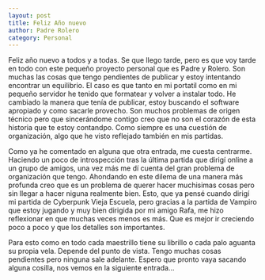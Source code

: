 ```yaml
---                                                                             
layout: post                                                                    
title: Feliz Año nuevo						
author: Padre Rolero                                                            
category: Personal                                                               
---
```

Feliz año nuevo a todos y a todas. Se que llego tarde, pero es que voy tarde en todo con este pequeño proyecto personal que es Padre y Rolero. Son muchas las cosas que tengo pendientes de publicar y estoy intentando encontrar un equilibrio. El caso es que tanto en mi portatil como en mi pequeño servidor he tenido que formatear y volver a instalar todo. He cambiado la manera que tenía de publicar, estoy buscando el software apropiado y como sacarle provecho. Son muchos problemas de origen técnico pero que sincerándome contigo creo que no son el corazón de esta historia que te estoy contandpo. Como siempre es una cuestión de organización, algo que he visto reflejado también en mis partidas. 

Como ya he comentado en alguna que otra entrada, me cuesta centrarme. Haciendo un poco de introspección tras la última partida que dirigí online a un grupo de amigos, una vez más me dí cuenta del gran problema de organización que tengo. Ahondando en este dilema de una manera más profunda creo que es un problema de querer hacer muchisimas cosas pero sin llegar a hacer niguna realmente bien. Esto, que ya pensé cuando dirigí mi partida de Cyberpunk Vieja Escuela, pero gracias a la partida de Vampiro que estoy jugando y muy bien dirigida por mi amigo Rafa, me hizo reflexionar en que muchas veces menos es más. Que es mejor ir creciendo poco a poco y que los detalles son importantes. 

Para esto como en todo cada maestrillo tiene su librillo o cada palo aguanta su propia vela. Depende del punto de vista. Tengo muchas cosas pendientes pero ninguna sale adelante. Espero que pronto vaya sacando alguna cosilla, nos vemos en la siguiente entrada...   